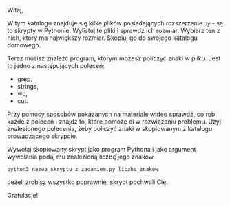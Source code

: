Witaj,

W tym katalogu znajduje się kilka plików posiadających rozszerzenie `py` - są to
skrypty w Pythonie. Wylistuj te pliki i sprawdź ich rozmiar. Wybierz ten z nich,
który ma największy rozmiar. Skopiuj go do swojego katalogu domowego.

Teraz musisz znaleźć program, którym możesz policzyć znaki w pliku. Jest to
jedno z następujących poleceń:
- grep,
- strings,
- wc,
- cut.

Przy pomocy sposobów pokazanych na materiale wideo sprawdź, co robi każde z poleceń
i znajdź to, które pomoże ci w rozwiązaniu problemu. Użyj znalezionego polecenia,
żeby policzyć znaki w skopiowanym z katalogu prowadzącego skrypcie.

Wywołaj skopiowany skrypt jako program Pythona i jako argument wywołania podaj mu
znalezioną liczbę jego znaków.

`python3 nazwa_skryptu_z_zadaniem.py liczba_znaków`

Jeżeli zrobisz wszystko poprawnie, skrypt pochwali Cię.

Gratulacje!
